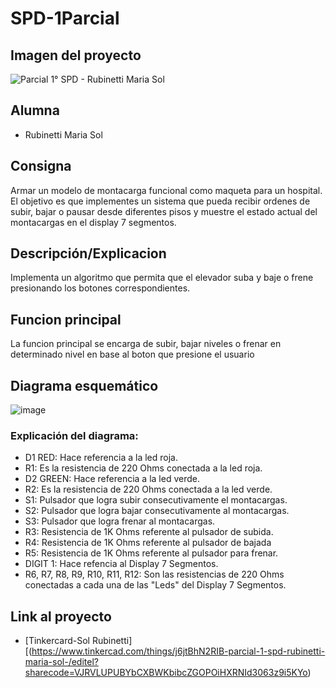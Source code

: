# SPD-1Parcial
## Imagen del proyecto
![Parcial 1° SPD - Rubinetti Maria Sol ](https://github.com/SolRubinetti/SPD-1Parcial/assets/123521694/46c9fae8-ef3f-4fe3-aaee-c1c83de820c7)

## Alumna
- Rubinetti Maria Sol

## Consigna
Armar un modelo de montacarga funcional como maqueta para un hospital. El
objetivo es que implementes un sistema que pueda recibir ordenes de subir, bajar o pausar
desde diferentes pisos y muestre el estado actual del montacargas en el display 7
segmentos.

## Descripción/Explicacion
Implementa un algoritmo que permita que el elevador suba y baje o frene
presionando los botones correspondientes.

## Funcion principal
La funcion principal se encarga de subir, bajar niveles o frenar en determinado nivel en base al boton que presione el usuario

## Diagrama esquemático
![image](https://github.com/SolRubinetti/SPD-1Parcial/assets/123521694/2f757633-ec20-4331-8f10-90286e257ede)
 ### Explicación del diagrama:

- D1 RED: Hace referencia a la led roja.
- R1: Es la resistencia de 220 Ohms conectada a la led roja.
- D2 GREEN: Hace referencia a la led verde.
- R2: Es la resistencia de 220 Ohms conectada a la led verde.
- S1: Pulsador que logra subir consecutivamente el montacargas.
- S2: Pulsador que logra bajar consecutivamente al montacargas.
- S3: Pulsador que logra frenar al montacargas.
- R3: Resistencia de 1K Ohms referente al pulsador de subida.
- R4: Resistencia de 1K Ohms referente al pulsador de bajada
- R5: Resistencia de 1K Ohms referente al pulsador para frenar.
- DIGIT 1: Hace refencia al Display 7 Segmentos.
- R6, R7, R8, R9, R10, R11, R12: Son las resistencias de 220 Ohms conectadas a cada una de las "Leds" del Display 7 Segmentos.

## Link al proyecto
- [Tinkercard-Sol Rubinetti][(https://www.tinkercad.com/things/j6jtBhN2RIB-parcial-1-spd-rubinetti-maria-sol-/editel?sharecode=VJRVLUPUBYbCXBWKbibcZGOPOiHXRNId3063z9i5KYo)
